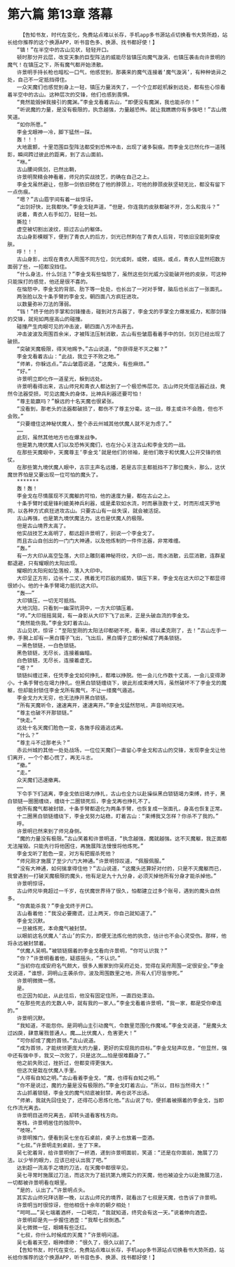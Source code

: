 # 第六篇 第13章 落幕
        【告知书友，时代在变化，免费站点难以长存，手机app多书源站点切换看书大势所趋，站长给你推荐的这个换源APP，听书音色多、换源、找书都好使！】
       “镇！”在半空中的古山见状，轻轻开口。
       顿时那分开云层，改变天象的巨型阵法的威能尽皆镇压向魔气漩涡，也镇压袭击向许景明的魔气！在镇压之下，所有魔气都开始溃散。
       许景明手持长枪也暗松一口气，他感觉到，那袭来的魔气连接着‘魔气漩涡’，有种种诡异之处，自己不一定抵挡得住。
       一众天魔们也感觉到身上一轻，镇压力量消失了，一个个立即趁机躲到远处，都有些心惊看着半空中的古山。这种层次的交锋，他们也感到畏惧。
       “竟然能毁掉我接引的魔渊。”李金戈看着古山，“即便没有魔渊，我也能杀你！”
       “听说魔的力量，是没有极限的，执念越强，力量越恐怖。就让我瞧瞧你有多强吧！”古山微笑道。
       “如你所愿。”
       李金戈眼神一冷，脚下猛然一踩。
       轰！！！
       大地震颤，十里范围巨型阵法都受到恐怖冲击，出现了诸多裂痕。而李金戈已然化作一道残影，瞬间跨过彼此的距离，到了古山面前。
       “咻。”
       古山腰间佩剑，已然出鞘，
       许景明聚精会神看着，师兄的实战技艺，的确在自己之上。
       李金戈虽然避让，但那一剑依旧劈在了他的脖颈上，可他的脖颈皮肤坚韧无比，都没有留下一点伤痕。
       “嗯？”古山眉宇间有着一丝惊讶。
       “出剑好快，比我都快。”李金戈轻声道，“但是，你连我的皮肤都破不开，怎么和我斗？”
       说着，青衣人右手如刀，轻轻一划。
       撕拉！
       虚空被切割出波纹，掠过古山的躯体。
       古山身影模糊下，便到了青衣人的后方，剑光已然刺在了青衣人后背，可依旧没能刺穿皮肤。
       呼！！！
       古山身影，出现在青衣人周围不同方位，剑光或刺，或劈，或挑，或点，青衣人显然招数方面弱了些，一招都没挡住。
       “什么身法，什么剑法？”李金戈有些恼怒了，虽然这些剑光威力没能破开他的皮肤，可这种只能挨打的感觉，他还是很不喜的。
       在恼怒中，李金戈的背部、肋下等一处处，也长出了一对对手臂，脑后也长出了一张面孔。
       两张脸以及十条手臂的李金戈，朝四面八方疯狂进攻。
       以数量弥补刀法的薄弱。
       “铛！”终于他的手掌和剑锋撞击，碰到对方兵器了，李金戈的手掌全力爆发威力，和那剑锋的交锋，就宛如两座高山的碰撞。
       碰撞产生肉眼可见的冲击波，朝四面八方冲击开去。
       冲击波波及周围百余米，才被阵法压制消散，古山有些皱眉看着手中的剑，剑刃已经出现了破损。
       “突破天魔极限，得天地赐予。”古山说道，“你获得是不灭之躯？”
       李金戈看着古山：“此战，我立于不败之地。”
       “师弟，你躲远点。”古山皱眉说道，“这魔头，有些麻烦。”
       “好。”
       许景明立即化作一道星光，躲到远处。
       许景明看得出来，古山师兄和青衣人都达到了一个极恐怖层次。古山师兄凭借法器近战，竟然令法器受损，可见这魔头的身体，比神兵利器还要可怕！
       “尊主能赢吗？”躲远的十名天魔也很紧张。
       “没看到，那老头的法器都破损了，都伤不了尊主分毫。这一战，尊主或许不会胜，但也不会败。”
       “只要缠住这神秘伏魔人，整个赤云州城其他伏魔人就不足为虑了。”
       ……
       此刻，虽然其他地方也在爆发战争。
       但是第九境伏魔人们以及恐怖天魔们，也在分心关注古山和李金戈的一战。
       在那些天魔眼中，天魔尊主‘李金戈’就是他们的领袖，是他们敢于和伏魔人公开交锋的依仗。
       在那些第九境伏魔人眼中，古宗主声名远播，若是古宗主都抵挡不了那位魔头，那么，这伏魔世界怕是又要出现一位可怕的魔头了。
       *******
       轰！轰！
       李金戈在尽情展现不灭魔躯的可怕，他的速度力量，都在古山之上。
       十条手臂时或是锋利媲美神兵利器，或是柔软如水流，时而暴涨数十丈，时而形成天罗地网，以各种方式疯狂进攻古山。只要古山有一丝失误，就会被活捉。
       古山再强，也是第九境伏魔法力。这也是伏魔人的极限。
       但是古山境界太高了。
       他实战技艺太高明了，都远超许景明了，别说一个李金戈了。
       而且古山自创出的一门门大神通，以及他炼制的一件件法器，非常难缠。
       “轰。”
       有一方大印从高空坠落，大印上雕刻着神秘符纹，大印一出，雨水消散，云层消散，连群星都退避，只有耀眼的太阳出现。
       耀眼的太阳宛如坠落般，落入大印中。
       大印呈正方形，边长十二丈，携着无可匹敌的威势，镇压下来，李金戈在这大印之下都显得很娇小。他的十条手臂竭力抵抗这大印。
       “轰——”
       大印镇压，一切无可抵挡。
       大地沉陷，只看到一幽深坑洞中，一方大印镇压着。
       “哼。”大印摇摇晃晃，有一身影从大印下飞了出来，正是头破血流的李金戈。
       “竟然能伤我。”李金戈盯着古山。
       古山见状，惊讶：“至阳至刚的太阳法印都砸不死，看来，得以柔克刚了，去！”古山左手一伸，手腕上却有一黑白镯子飞出，飞出后，黑白镯子立即分解成了两条锁链。
       一黑色锁链，一白色锁链。
       黑色锁链，无尽长，连接着幽暗。
       白色锁链，无尽长，连接着虚无。
       “嗯？”
       锁链纠缠过来，任凭李金戈如何挣扎，都难以挣脱。他一会儿化作数十丈高，一会儿变得渺小。十条手臂也在竭力挣扎。但黑白锁链缠绕下，彼此形成束缚大阵，虽然破坏不了李金戈的魔躯，但却能封锁住李金戈所有魔气，不让一缕魔气遁逃。
       李金戈力大无穷，也无法挣开黑白锁链。
       “所有天魔听令，速速离开，速速离开。”李金戈猛然怒吼，声音响彻天地。
       “尊主也破不开那锁链。”
       “快走。”
       远处十名天魔们脸色一变，各施手段遁逃远离。
       “什么？”
       “尊主斗不过那老头？”
       赤云州城的其他一处处战场，一位位天魔们一直留心李金戈和古山的交锋，发现李金戈让他们离开，一个个都心慌了，再无斗志。
       “撤。”
       “走。”
       众天魔们迅速撤离。
       ……
       下令手下们逃离，李金戈依旧竭力挣扎，古山也全力以赴操纵黑白锁链竭力束缚，终于，黑白锁链一圈圈缠绕，缠绕十二圈锁死后，李金戈再也挣扎不了。
       他所有魔气都被封锁，十条手臂都退化为两条手臂，也恢复成一张面孔，身高也恢复正常。
       十二圈黑白锁链缠绕下，李金戈努力站稳，盯着古山：“束缚我又怎样？你杀不了我的。”
       呼。
       许景明已然来到了师兄身侧。
       “魔的力量没有极限。”古山笑着和许景明道，“执念越强，魔就越强。这不灭魔躯，我正面都无法摧毁。只能先行将他困住，再施展阵法慢慢将他炼死。”
       李金戈听了脸色一变，对方有把握杀死他？
       “师兄刚才施展了至少六门大神通。”许景明惊叹道，“佩服佩服。”
       “没有大神通，如何擒拿得住他？”古山说道，“这魔头还算好对付的，只是不灭魔躯而已，我曾遇到一打破天魔极限的魔头，他有足足九十九分身，必须灭掉他所有分身才能杀掉他。”
       许景明惊讶。
       古山师兄毕竟超过一千岁，在伏魔世界待了很久，怕都建立过多个账号，遇到的魔头自然多。
       “你真能杀我？”李金戈终于开口。
       古山看着他：“我没必要撒谎，过上两天，你自己就知道了。”
       李金戈沉默。
       一旦被炼死，本命魔气被封禁。
       以眼前这名伏魔人‘古山’的实力，即便无法炼化他的执念，估计也不会心灵受伤。那样，他将永远被封禁着。
       “伏魔人吴明。”被锁链捆着的李金戈看向许景明，“你可认识我？”
       “你？”许景明看着他，疑惑摇头，“不认识。”
       “当初你在成安府名气颇大，很多人搬家到你吴府近处，觉得在吴府周围一定很安全。”李金戈说道，“谁想，洞明山主袭杀你，波及周围数里之地，所有人们尽皆惨死。”
       许景明微微一愣。
       是。
       也正因为如此，从此往后，他没有固定住所，一直四处漂泊。
       “在那些死去的无数人中，就有我的一家人。”李金戈看着许景明，“我一家，都是受你牵连的。”
       许景明沉默。
       “我知道，不能怨你。是洞明山主引动魔气，令数里范围化作魔域。”李金戈说道，“是魔头太过凶戾，肆意屠戮普通人。魔……比伏魔人，危害更大！”
       “可你却成了魔的首领。”古山说道。
       “成为首领，才能统领更庞大的力量，更好的实现我的目标。”李金戈轻声叹息，“但显然，强中还有强中手，我又一次败了，只是这次……怕是很难翻身了。”
       他之前失败过，挫折过，但都变得更强大。
       但这次是栽在伏魔人手里。
       “人得有自知之明。”古山看着李金戈，“魔，也得有自知之明。”
       “你不是说过，魔的力量是没有极限的。”李金戈盯着古山，“所以，目标当然得大！”
       古山抓着锁链，李金戈的魔气彻底被封禁，再也说不出话。
       “师弟，我就先回住处了，还得花心思炼化他。”古山说了句，便抓着被捆着的李金戈，当即化作流光离去。
       许景明目送师兄离去，却转头遥看客栈方向。
       客栈，许景明居住的独院中。
       “吱呀。”
       许景明推门，便看到吴七坐在石桌前，桌子上也放着一壶酒。
       “七叔。”许景明走到桌前，坐了下来。
       吴七驼着背，给许景明倒了一杯酒，递到许景明面前，笑道：“还是在你面前，施展了刀法。以少爷的眼力，应该已经认出我了吧。”
       达到超一流高手之境的刀法，在天魔中都很罕见。
       吴七寻常时施展过刀法，而这次为了抵抗第九境实力的天魔，他也被迫全力以赴施展刀法，一切都被许景明看在眼里。
       “是的，认出了。”许景明点头。
       其实古山师兄拜访那一晚，以古山师兄的境界，就看出了七叔是天魔，也告诉了许景明。
       许景明当时很惊讶，但他相信十余年的朝夕相处！
       “呵呵……”吴七端着酒杯，一口喝完，“我就知道，终究会有这一天。”说着伸向酒壶。
       许景明却是先一步握住酒壶：“我帮七叔倒酒。”
       吴七微微一怔，眼睛有些泛红。
       “七叔，你什么时候成的天魔？”许景明问道。
       吴七看着天空，眼神缥缈：“很久了，很久以前了。”
       【告知书友，时代在变化，免费站点难以长存，手机app多书源站点切换看书大势所趋，站长给你推荐的这个换源APP，听书音色多、换源、找书都好使！】